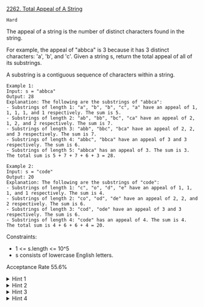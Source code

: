 [2262. Total Appeal of A String](https://leetcode.com/problems/total-appeal-of-a-string/description/)

`Hard`

The appeal of a string is the number of distinct characters found in the string.

For example, the appeal of "abbca" is 3 because it has 3 distinct characters: 'a', 'b', and 'c'.
Given a string s, return the total appeal of all of its substrings.

A substring is a contiguous sequence of characters within a string.

```
Example 1:
Input: s = "abbca"
Output: 28
Explanation: The following are the substrings of "abbca":
- Substrings of length 1: "a", "b", "b", "c", "a" have an appeal of 1, 1, 1, 1, and 1 respectively. The sum is 5.
- Substrings of length 2: "ab", "bb", "bc", "ca" have an appeal of 2, 1, 2, and 2 respectively. The sum is 7.
- Substrings of length 3: "abb", "bbc", "bca" have an appeal of 2, 2, and 3 respectively. The sum is 7.
- Substrings of length 4: "abbc", "bbca" have an appeal of 3 and 3 respectively. The sum is 6.
- Substrings of length 5: "abbca" has an appeal of 3. The sum is 3.
The total sum is 5 + 7 + 7 + 6 + 3 = 28.

Example 2:
Input: s = "code"
Output: 20
Explanation: The following are the substrings of "code":
- Substrings of length 1: "c", "o", "d", "e" have an appeal of 1, 1, 1, and 1 respectively. The sum is 4.
- Substrings of length 2: "co", "od", "de" have an appeal of 2, 2, and 2 respectively. The sum is 6.
- Substrings of length 3: "cod", "ode" have an appeal of 3 and 3 respectively. The sum is 6.
- Substrings of length 4: "code" has an appeal of 4. The sum is 4.
The total sum is 4 + 6 + 6 + 4 = 20.
``` 

Constraints:

- 1 <= s.length <= 10^5
- s consists of lowercase English letters.

Acceptance Rate
55.6%

<details>
<summary>Hint 1</summary>

Consider the set of substrings that end at a certain index i. Then, consider a specific alphabetic character. How do you count the number of substrings ending at index i that contain that character?

</details>
<details>
<summary>Hint 2</summary>

The number of substrings that contain the alphabetic character is equivalent to 1 plus the index of the last occurrence of the character before index i + 1.

</details>
<details>
<summary>Hint 3</summary>

The total appeal of all substrings ending at index i is the total sum of the number of substrings that contain each alphabetic character.

</details>
<details>
<summary>Hint 4</summary>

To find the total appeal of all substrings, we simply sum up the total appeal for each index.

</details>